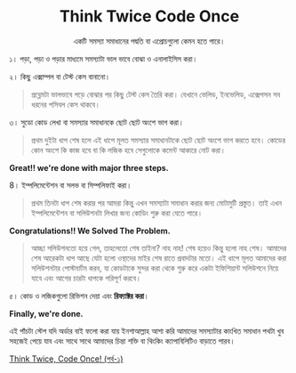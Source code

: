 <h1 align="center">Think Twice Code Once</h1>
<p align="center">একটি সমস্যা সমাধানের পদ্বতি বা এপ্রোচগুলো কেমন হতে পারে।</p>

<p>
১। পড়া, পড়া ও পড়ার মাধ্যমে সমস্যাটা ভাল ভাবে বোঝা ও এনালাইসিস করা।

২। কিছু এক্সাম্পল বা টেস্ট কেস বানানো।<br/> 
>প্রব্লেমটা  ভালভাবে পড়ে বোঝার পর কিছু টেস্ট কেস তৈরি করা। যেখানে  ভেলিড, ইনভেলিড, এক্সেপসন সব ধরনের পসিবল কেস থাকবে।

৩। সুডো কোড লেখা বা সমস্যার সমাধানকে ছোট ছোট অংশে ভাগ করা।<br/>
>প্রথম  দুইটা ধাপ শেষ হলে এই ধাপে মূলত সমস্যার সমাধানটাকে ছোট ছোট অংশে ভাগ করতে হবে। কোডের কোন অংশে কি কাজ হবে বা কি লজিক হবে সেগুলোকে কমেন্ট আকারে নোট করা।

**Great!! we're done with major three steps.**

8। ইম্পলিমেন্টেশন বা সলভ বা সিম্পলিফাই করা।<br/>
>প্রথম  তিনটা ধাপ শেষ করার পর আমরা কিন্তু এখন সমস্যাটা সমাধান করার জন্য  মোটামুটি প্রস্তুত। তাই এখন ইম্পলিমেন্টেশন বা সলিউশনটা লিখার জন্য  কোডিং শুরু করা যেতে পারে।

**Congratulations!! We Solved The Problem.**

>আচ্ছা  সলিউশনতো হয়ে গেল, তাহলেতো শেষ তাইনা? নাহ নাহ! শেষ হয়েও কিন্তু হলো নাহ  শেষ। আমাদের শেষ আরেকটা ধাপ আছে যেটা হলো ওস্থাদের মাইর শেষ রাতে প্রবাদটার  মতো। এই ধাপে মূলত আমাদের করা সলিউশনটার পোস্টমার্টম করব, যা কোডটাকে সুন্দর করা থেকে শুরু করে একটা ইফিশিয়ান্ট সলিউশনে নিয়ে যাবে এবং আগের চারটা ধাপকে পরিপূর্ণ করবে। 

৫। কোড ও লজিকগুলো রিভিশন দেয়া এবং **রিফ্যাক্টর করা**।

**Finally, we're done.**

এই  পাঁচটা স্টেপ যদি অর্ডার বাই ফলো করা যায় ইনশাআল্লাহ আশা করি আমাদের সমস্যাটার কাংখিত সমাধান পথটা খুব সহজেই পেয়ে যাব এবং সাথে সাথে আমাদের চিন্তা শক্তি বা থিংকিং ক্যাপাবিলিটিও বাড়াতে পারব।
</p>

[Think Twice, Code Once! (পর্ব-১)](STEP_ONE.md)